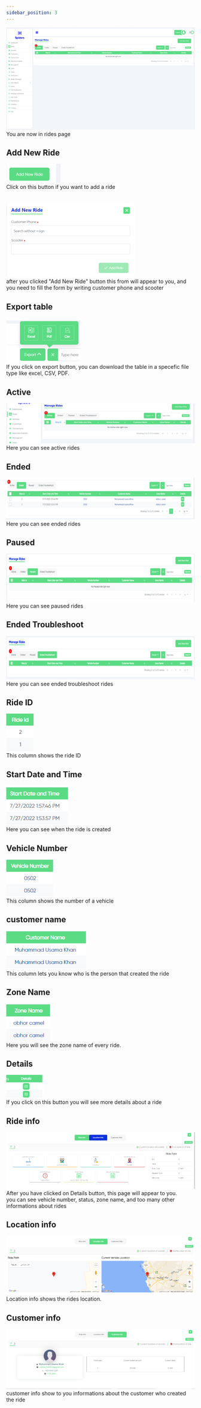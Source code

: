 ```yaml
---
sidebar_position: 3
---
```


<img src="../img/Rides/rides.png"/>
<br/>
You are now in rides page

## Add New Ride
<img src="../img/Rides/rides16.png"/>
<br/>
Click on this button if you want to add a ride
<br/>
<br/>
<br/>

<img src="../img/Rides/rides17.png"/>
<br/>
after you clicked "Add New Ride" button this from will appear to you, and you need to fill the form by writing customer phone and scooter

## Export table
<img src="../img/Rides/rides15.png"/>
<br/>
If you click on export button, you can download the table in a specefic file type like excel, CSV, PDF.





## Active
<img src="../img/Rides/rides18.png"/>
<br/>
Here you can see active rides

## Ended
<img src="../img/Rides/rides3.png"/>
<br/>
Here you can see ended rides

## Paused
<img src="../img/Rides/rides4.png"/>
<br/>
Here you can see paused rides

## Ended Troubleshoot
<img src="../img/Rides/rides5.png"/>
<br/>
Here you can see ended troubleshoot rides

## Ride ID
<img src="../img/Rides/rides6.png"/>
<br/>
This column shows the ride ID

## Start Date and Time
<img src="../img/Rides/rides7.png"/>
<br/>
Here you can see when the ride is created

## Vehicle Number
<img src="../img/Rides/rides8.png"/>
<br/>
This column shows the number of a vehicle

## customer name 
<img src="../img/Rides/rides9.png"/>
<br/>
This column lets you know who is the person that created the ride

## Zone Name
<img src="../img/Rides/rides10.png"/>
<br/>
Here  you will see the zone name of every ride.

## Details
<img src="../img/Rides/rides20.png"/>
<br/>
If you click on this button you will see more details about a ride

## Ride info
<img src="../img/Rides/rides21.png"/>
<br/>
After you have clicked on Details button, this page will appear to you. <br/>
you can see vehicle number, status, zone name, and too many other informations about rides

## Location info
<img src="../img/Rides/rides22.png"/>
<br/>
Location info shows the rides location.

## Customer info 
<img src="../img/Rides/rides23.png"/>
customer info show to you informations about the customer who created the ride






